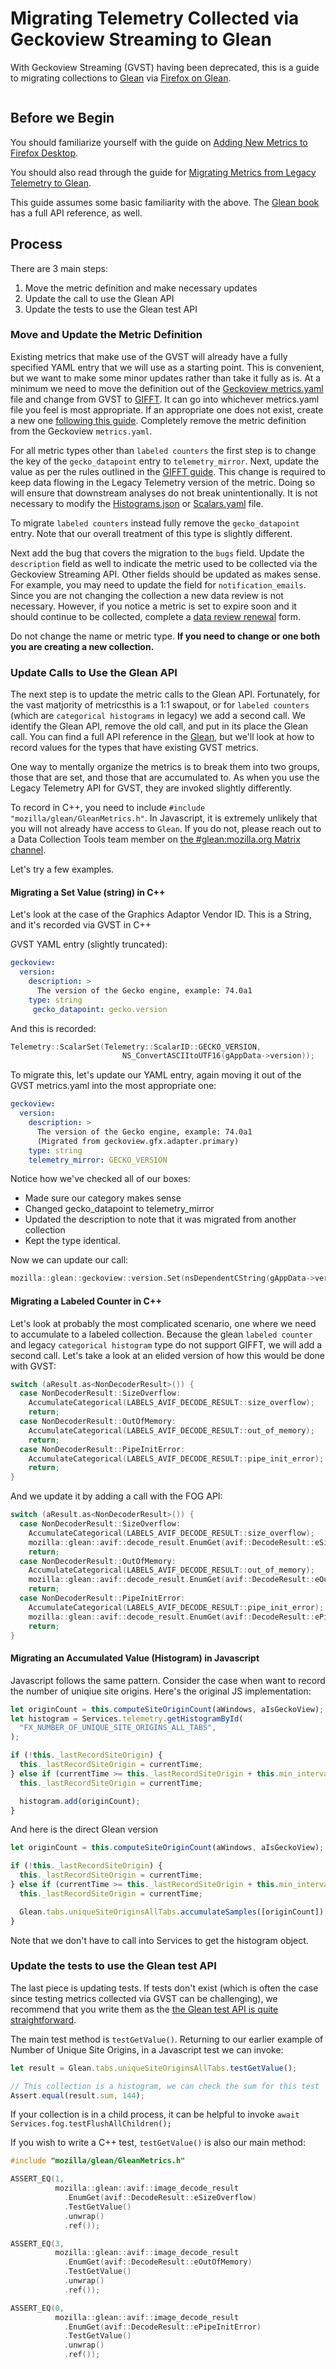 # Migrating Telemetry Collected via Geckoview Streaming to Glean

With Geckoview Streaming (GVST) having been deprecated,
this is a guide to migrating collections to [Glean][book-of-glean]
via [Firefox on Glean](../index.md).

```{contents}
```

## Before we Begin

You should familiarize yourself with the guide on
[Adding New Metrics to Firefox Desktop](./new_definitions_file.md).

You should also read through the guide for
[Migrating Metrics from Legacy Telemetry to Glean](./migration.md).

This guide assumes some basic familiarity with the above.
The [Glean book][book-of-glean] has a full API reference, as well.

## Process

There are 3 main steps:

1. Move the metric definition and make necessary updates
2. Update the call to use the Glean API
3. Update the tests to use the Glean test API

### Move and Update the Metric Definition

Existing metrics that make use of the GVST will already have a fully specified YAML
entry that we will use as a starting point.
This is convenient, but we want to make some minor updates rather than take it fully as is.
At a minimum we need to move the definition out of the
[Geckoview metrics.yaml][gv-metrics-yaml] file and change from GVST to [GIFFT](./gifft.md).
It can go into whichever metrics.yaml file you feel is most appropriate.
If an appropriate one does not exist, create a new one [following this guide][new-yaml].
Completely remove the metric definition from the Geckoview `metrics.yaml`.

For all metric types other than `labeled counters` the first step is to change the key
of the `gecko_datapoint` entry to `telemetry_mirror`.
Next, update the value as per the rules outlined in the [GIFFT guide][telemetry-mirror-doc].
This change is required to keep data flowing in the Legacy Telemetry version of the metric.
Doing so will ensure that downstream analyses do not break unintentionally.
It is not necessary to modify the [Histograms.json][histograms-json] or
[Scalars.yaml][scalars-yaml] file.

To migrate `labeled counters` instead fully remove the `gecko_datapoint` entry.
Note that our overall treatment of this type is slightly different.

Next add the bug that covers the migration to the `bugs` field.
Update the `description` field as well to indicate the metric used to be collected
via the Geckoview Streaming API. Other fields should be updated as makes sense.
For example, you may need to update the field for `notification_emails`.
Since you are not changing the collection a new data review is not necessary.
However, if you notice a metric is set to expire soon and it should continue to be collected,
complete a [data review renewal][dr-renewal] form.

Do not change the name or metric type.
**If you need to change or one both you are creating a new collection.**

### Update Calls to Use the Glean API

The next step is to update the metric calls to the Glean API.
Fortunately, for the vast matjority of metricsthis is a 1:1 swapout,
or for `labeled counters` (which are `categorical histograms` in legacy) we add a second call.
We identify the Glean API, remove the old call, and put in its place the Glean call.
You can find a full API reference in the [Glean][book-of-glean], but we'll look at how to record
values for the types that have existing GVST metrics.

One way to mentally organize the metrics is to break them into two groups, those that are set,
and those that are accumulated to. As when you use the Legacy Telemetry API for GVST,
they are invoked slightly differently.

To record in C++, you need to include `#include "mozilla/glean/GleanMetrics.h"`.
In Javascript, it is extremely unlikely that you will not already have access to `Glean`.
If you do not, please reach out to a Data Collection Tools team member on
[the #glean:mozilla.org Matrix channel](https://chat.mozilla.org/#/room/#glean:mozilla.org).

Let's try a few examples.

#### Migrating a Set Value (string) in C++

Let's look at the case of the Graphics Adaptor Vendor ID.
This is a String,
and it's recorded via GVST in C++

GVST YAML entry (slightly truncated):

```YAML
geckoview:
  version:
    description: >
      The version of the Gecko engine, example: 74.0a1
    type: string
     gecko_datapoint: gecko.version
```

And this is recorded:

```CPP
Telemetry::ScalarSet(Telemetry::ScalarID::GECKO_VERSION,
                         NS_ConvertASCIItoUTF16(gAppData->version));
```

To migrate this, let's update our YAML entry, again moving it out of the GVST
metrics.yaml into the most appropriate one:

```YAML
geckoview:
  version:
    description: >
      The version of the Gecko engine, example: 74.0a1
      (Migrated from geckoview.gfx.adapter.primary)
    type: string
    telemetry_mirror: GECKO_VERSION
```

Notice how we've checked all of our boxes:

* Made sure our category makes sense
* Changed gecko_datapoint to telemetry_mirror
* Updated the description to note that it was migrated from another collection
* Kept the type identical.

Now we can update our call:

```CPP
mozilla::glean::geckoview::version.Set(nsDependentCString(gAppData->version));
```

#### Migrating a Labeled Counter in C++

Let's look at probably the most complicated scenario, one where we need to accumulate
to a labeled collection. Because the glean `labeled counter` and legacy `categorical histogram`
type do not support GIFFT, we will add a second call.
Let's take a look at an elided version of how this would be done with GVST:

```CPP
switch (aResult.as<NonDecoderResult>()) {
  case NonDecoderResult::SizeOverflow:
    AccumulateCategorical(LABELS_AVIF_DECODE_RESULT::size_overflow);
    return;
  case NonDecoderResult::OutOfMemory:
    AccumulateCategorical(LABELS_AVIF_DECODE_RESULT::out_of_memory);
    return;
  case NonDecoderResult::PipeInitError:
    AccumulateCategorical(LABELS_AVIF_DECODE_RESULT::pipe_init_error);
    return;
}
```

And we update it by adding a call with the FOG API:

```CPP
switch (aResult.as<NonDecoderResult>()) {
  case NonDecoderResult::SizeOverflow:
    AccumulateCategorical(LABELS_AVIF_DECODE_RESULT::size_overflow);
    mozilla::glean::avif::decode_result.EnumGet(avif::DecodeResult::eSizeOverflow).Add();
    return;
  case NonDecoderResult::OutOfMemory:
    AccumulateCategorical(LABELS_AVIF_DECODE_RESULT::out_of_memory);
    mozilla::glean::avif::decode_result.EnumGet(avif::DecodeResult::eOutOfMemory).Add();
    return;
  case NonDecoderResult::PipeInitError:
    AccumulateCategorical(LABELS_AVIF_DECODE_RESULT::pipe_init_error);
    mozilla::glean::avif::decode_result.EnumGet(avif::DecodeResult::ePipeInitError).Add();
    return;
}
```

#### Migrating an Accumulated Value (Histogram) in Javascript

Javascript follows the same pattern. Consider the case when want to record the number
of uniqiue site origins. Here's the original JS implementation:

```Javascript
let originCount = this.computeSiteOriginCount(aWindows, aIsGeckoView);
let histogram = Services.telemetry.getHistogramById(
  "FX_NUMBER_OF_UNIQUE_SITE_ORIGINS_ALL_TABS",
);

if (!this._lastRecordSiteOrigin) {
  this._lastRecordSiteOrigin = currentTime;
} else if (currentTime >= this._lastRecordSiteOrigin + this.min_interval) {
  this._lastRecordSiteOrigin = currentTime;

  histogram.add(originCount);
}
```

And here is the direct Glean version

```Javascript
let originCount = this.computeSiteOriginCount(aWindows, aIsGeckoView);

if (!this._lastRecordSiteOrigin) {
  this._lastRecordSiteOrigin = currentTime;
} else if (currentTime >= this._lastRecordSiteOrigin + this.min_interval) {
  this._lastRecordSiteOrigin = currentTime;

  Glean.tabs.uniqueSiteOriginsAllTabs.accumulateSamples([originCount]);
}

```

Note that we don't have to call into Services to get the histogram object.

### Update the tests to use the Glean test API

The last piece is updating tests. If tests don't exist
(which is often the case since testing metrics collected via GVST can be challenging),
we recommend that you write them as the
[the Glean test API is quite straightforward](./instrumentation_tests.md).

The main test method is `testGetValue()`. Returning to our earlier example of
Number of Unique Site Origins, in a Javascript test we can invoke:

```Javascript
let result = Glean.tabs.uniqueSiteOriginsAllTabs.testGetValue();

// This collection is a histogram, we can check the sum for this test
Assert.equal(result.sum, 144);
```

If your collection is in a child process, it can be helpful to invoke
`await Services.fog.testFlushAllChildren();`

If you wish to write a C++ test, `testGetValue()` is also our main method:

```CPP
#include "mozilla/glean/GleanMetrics.h"

ASSERT_EQ(1,
          mozilla::glean::avif::image_decode_result
            .EnumGet(avif::DecodeResult::eSizeOverflow)
            .TestGetValue()
            .unwrap()
            .ref());

ASSERT_EQ(3,
          mozilla::glean::avif::image_decode_result
            .EnumGet(avif::DecodeResult::eOutOfMemory)
            .TestGetValue()
            .unwrap()
            .ref());

ASSERT_EQ(0,
          mozilla::glean::avif::image_decode_result
            .EnumGet(avif::DecodeResult::ePipeInitError)
            .TestGetValue()
            .unwrap()
            .ref());
```

[book-of-glean]: https://mozilla.github.io/glean/book/index.html
[gv-metrics-yaml]: https://searchfox.org/mozilla-central/source/toolkit/components/telemetry/geckoview/streaming/metrics.yaml
[histograms-json]: https://searchfox.org/mozilla-central/source/toolkit/components/telemetry/Histograms.json
[scalars-yaml]: https://searchfox.org/mozilla-central/source/toolkit/components/telemetry/Scalars.yaml
[new-yaml]: ./new_definitions_file.md#where-do-i-define-new-metrics-and-pings
[dr-renewal]: https://github.com/mozilla/data-review/blob/main/renewal_request.md
[telemetry-mirror-doc]: https://firefox-source-docs.mozilla.org/toolkit/components/glean/user/gifft.html#the-telemetry-mirror-property-in-metrics-yaml
